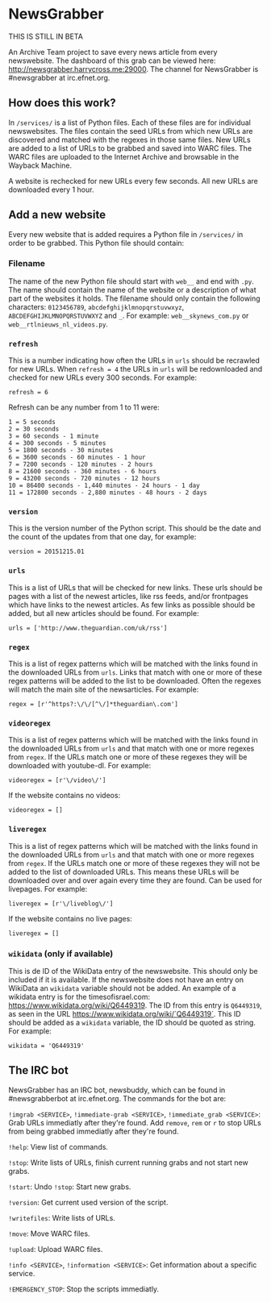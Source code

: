 # NewsGrabber

THIS IS STILL IN BETA

An Archive Team project to save every news article from every newswebsite. The dashboard of this grab can be viewed here: http://newsgrabber.harrycross.me:29000. The channel for NewsGrabber is #newsgrabber at irc.efnet.org.

How does this work?
-------------------
In `/services/` is a list of Python files. Each of these files are for individual newswebsites. The files contain the seed URLs from which new URLs are discovered and matched with the regexes in those same files. New URLs are added to a list of URLs to be grabbed and saved into WARC files. The WARC files are uploaded to the Internet Archive and browsable in the Wayback Machine.

A website is rechecked for new URLs every few seconds. All new URLs are downloaded every 1 hour.

Add a new website
------------------
Every new website that is added requires a Python file in `/services/` in order to be grabbed. This Python file should contain:
### Filename
The name of the new Python file should start with `web__` and end with `.py`. The name should contain the name of the website or a description of what part of the websites it holds. The filename should only contain the following characters: `0123456789`, `abcdefghijklmnopqrstuvwxyz`, `ABCDEFGHIJKLMNOPQRSTUVWXYZ` and `_`. For example: `web__skynews_com.py` or `web__rtlnieuws_nl_videos.py`.

### `refresh`
This is a number indicating how often the URLs in `urls` should be recrawled for new URLs. When `refresh = 4` the URLs in `urls` will be redownloaded and checked for new URLs every 300 seconds. For example:
```
refresh = 6
```
Refresh can be any number from 1 to 11 were:
```
1 = 5 seconds
2 = 30 seconds
3 = 60 seconds - 1 minute
4 = 300 seconds - 5 minutes
5 = 1800 seconds - 30 minutes
6 = 3600 seconds - 60 minutes - 1 hour
7 = 7200 seconds - 120 minutes - 2 hours
8 = 21600 seconds - 360 minutes - 6 hours
9 = 43200 seconds - 720 minutes - 12 hours
10 = 86400 seconds - 1,440 minutes - 24 hours - 1 day
11 = 172800 seconds - 2,880 minutes - 48 hours - 2 days
```
### `version`
This is the version number of the Python script. This should be the date and the count of the updates from that one day, for example:
```
version = 20151215.01
```
### `urls`
This is a list of URLs that will be checked for new links. These urls should be pages with a list of the newest articles, like rss feeds, and/or frontpages which have links to the newest articles. As few links as possible should be added, but all new articles should be found. For example:
```
urls = ['http://www.theguardian.com/uk/rss']
```
### `regex`
This is a list of regex patterns which will be matched with the links found in the downloaded URLs from `urls`. Links that match with one or more of these regex patterns will be added to the list to be downloaded. Often the regexes will match the main site of the newsarticles. For example:
```
regex = [r'^https?:\/\/[^\/]*theguardian\.com']
```
### `videoregex`
This is a list of regex patterns which will be matched with the links found in the downloaded URLs from `urls` and that match with one or more regexes from `regex`. If the URLs match one or more of these regexes they will be downloaded with youtube-dl. For example:
```
videoregex = [r'\/video\/']
```
If the website contains no videos:
```
videoregex = []
```
### `liveregex`
This is a list of regex patterns which will be matched with the links found in the downloaded URLs from `urls` and that match with one or more regexes from `regex`. If the URLs match one or more of these regexes they will not be added to the list of downloaded URLs. This means these URLs will be downloaded over and over again every time they are found. Can be used for livepages. For example:
```
liveregex = [r'\/liveblog\/']
```
If the website contains no live pages:
```
liveregex = []
```
### `wikidata` (only if available)
This is de ID of the WikiData entry of the newswebsite. This should only be included if it is available. If the newswebsite does not have an entry on WikiData an `wikidata` variable should not be added. An example of a wikidata entry is for the timesofisrael.com: https://www.wikidata.org/wiki/Q6449319. The ID from this entry is `Q6449319`, as seen in the URL https://www.wikidata.org/wiki/`Q6449319`. This ID should be added as a `wikidata` variable, the ID should be quoted as string. For example:
```
wikidata = 'Q6449319'
```
The IRC bot
-----------
NewsGrabber has an IRC bot, newsbuddy, which can be found in #newsgrabberbot at irc.efnet.org. The commands for the bot are:

`!imgrab <SERVICE>`, `!immediate-grab <SERVICE>`, `!immediate_grab <SERVICE>`: Grab URLs immediatly after they're found. Add `remove`, `rem` or `r` to stop URLs from being grabbed immediatly after they're found.

`!help`: View list of commands.

`!stop`: Write lists of URLs, finish current running grabs and not start new grabs.

`!start`: Undo `!stop`: Start new grabs.

`!version`: Get current used version of the script.

`!writefiles`: Write lists of URLs.

`!move`: Move WARC files.

`!upload`: Upload WARC files.

`!info <SERVICE>`, `!information <SERVICE>`: Get information about a specific service.

`!EMERGENCY_STOP`: Stop the scripts immediatly.
